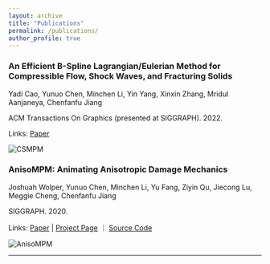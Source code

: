 ```yaml
---
layout: archive
title: "Publications"
permalink: /publications/
author_profile: true
---
```


### An Efficient B-Spline Lagrangian/Eulerian Method for Compressible Flow, Shock Waves, and Fracturing Solids

Yadi Cao, Yunuo Chen, Minchen Li, Yin Yang, Xinxin Zhang, Mridul Aanjaneya, Chenfanfu Jiang

ACM Transactions On Graphics (presented at SIGGRAPH). 2022.

Links: [Paper](https://dl.acm.org/doi/10.1145/3519595)

![CSMPM](http://yunuoch.github.io/images/csmpm.png "CSMPM")

### AnisoMPM: Animating Anisotropic Damage Mechanics

Joshuah Wolper, Yunuo Chen, Minchen Li, Yu Fang, Ziyin Qu, Jiecong Lu, Meggie Cheng, Chenfanfu Jiang 

SIGGRAPH. 2020.

Links: [Paper](https://www.math.ucla.edu/~cffjiang/research/wolper2020aniso/Wolper2020_AnisoMPM.pdf) | [Project Page](https://joshuahwolper.com/anisompm) ｜ [Source Code](https://github.com/penn-graphics-research/ziran2020)

![AnisoMPM](http://yunuoch.github.io/images/anisompm.png "AnisoMPM")

---
<!-- {% if author.googlescholar %}
  You can also find my articles on <u><a href="{{author.googlescholar}}">my Google Scholar profile</a>.</u>
{% endif %}

{% include base_path %}

{% for post in site.publications reversed %}
  {% include archive-single.html %}
{% endfor %} -->
